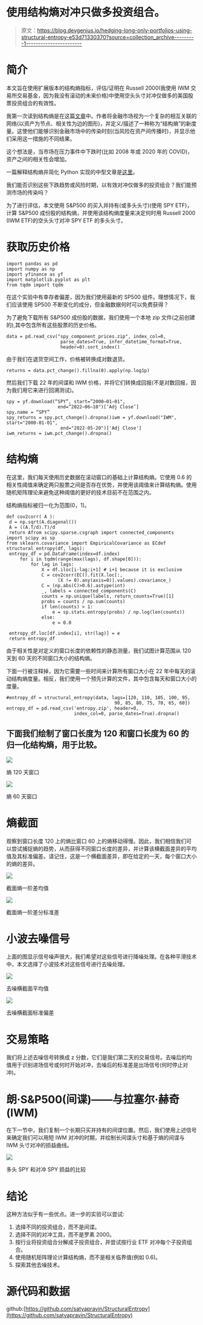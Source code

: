 # 使用结构熵对冲只做多投资组合。

> 原文：<https://blog.devgenius.io/hedging-long-only-portfolios-using-structural-entropy-e53d71330370?source=collection_archive---------1----------------------->

# **简介**

本文旨在使用扩展版本的结构熵指标，评估/证明在 Russell 2000(我使用 IWM 交易所交易基金，因为我没有滚动的未来价格)中使用空头头寸对冲仅做多的美国股票投资组合的有效性。

我第一次读到结构熵是在这篇[文章](https://www.nature.com/articles/s41598-019-47210-8)中。作者将金融市场视为一个复杂的相互关联的网络(以资产为节点、相关性为边的图形)，并定义/描述了一种称为“结构熵”的新度量。这使他们能够识别金融市场中的传染时刻(当风险在资产间传播时)，并显示他们采用这一措施的不同结果。

这个想法是，当市场在压力事件中下跌时(比如 2008 年或 2020 年的 COVID)，资产之间的相关性会增加。

一篇解释结构熵并简化 Python 实现的中型文章是[这里](https://towardsdatascience.com/entropy-application-in-the-stock-market-b211914ed1f3)。

我们能否识别这些下跌趋势或风险时期，以有效对冲仅做多的投资组合？我们能预测市场的传染吗？

为了进行评估，本文使用 S&P500 的买入并持有(或多头头寸)(使用 SPY ETF)，计算 S&P500 成份股的结构熵，并使用该结构熵度量来决定何时用 Russell 2000 (IWM ETF)的空头头寸对冲 SPY ETF 的多头头寸。

# 获取历史价格

```
import pandas as pd
import numpy as np
import yfinance as yf
import matplotlib.pyplot as plt
from tqdm import tqdm
```

在这个实验中有幸存者偏差，因为我们使用最新的 SP500 组件。理想情况下，我们应该使用 SP500 不断变化的成分，但金融数据何时可以免费获得？

为了避免下载所有 S&P500 成份股的数据，我们使用一个本地 zip 文件(之前创建的),其中包含所有这些股票的历史价格。

```
data = pd.read_csv("spy_component_prices.zip", index_col=0,
                    parse_dates=True, infer_datetime_format=True, 
                    header=0).sort_index()
```

由于我们在退货空间工作，价格被转换成对数退货。

```
returns = data.pct_change().fillna(0).apply(np.log1p)
```

然后我们下载 22 年的间谍和 IWM 价格，并将它们转换成回报(不是对数回报，因为我们用它来进行回溯测试)。

```
spy = yf.download(“SPY”, start=”2000–01–01", 
                   end=”2022–06–10")[‘Adj Close’]
spy.name = “SPY”
spy_returns = spy.pct_change().dropna()iwm = yf.download("IWM", start="2000-01-01", 
                    end="2022-05-20")['Adj Close']
iwm_returns = iwm.pct_change().dropna()
```

# 结构熵

在这里，我们每天使用历史数据在滚动窗口的基础上计算结构熵。它使用 0.6 的相关性阈值来确定两只股票之间是否存在优势，并使用该阈值来计算结构熵。使用随机矩阵理论来避免这种阈值的更好的技术目前不在范围之内。

结构熵指标被归一化为范围(0，1)。

```
def cov2corr( A ):
 d = np.sqrt(A.diagonal())
 A = ((A.T/d).T)/d
 return Afrom scipy.sparse.csgraph import connected_components
import scipy as sp
from sklearn.covariance import EmpiricalCovariance as ECdef structural_entropy(df, lags):
 entropy_df = pd.DataFrame(index=df.index)
     for i in tqdm(range(max(lags), df.shape[0])):
         for lag in lags:
             X = df.iloc[i-lag:i+1] # i+1 because it is exclusive
             C = cov2corr(EC().fit(X.loc[:, 
                   (X != 0).any(axis=0)].values).covariance_)
             C = (np.abs(C)>0.6).astype(int)
             _, labels = connected_components(C)
             counts = np.unique(labels, return_counts=True)[1]
             probs = counts / np.sum(counts)
             if len(counts) > 1:
                 e = sp.stats.entropy(probs) / np.log(len(counts))
             else:
                 e = 0.0

 entropy_df.loc[df.index[i], str(lag)] = e
 return entropy_df
```

由于相关性是对定义的窗口长度的依赖性的静态测量，我们试图计算范围从 120 天到 60 天的不同窗口大小的结构熵。

下面一行被注释掉，因为它需要一些时间来计算所有窗口大小在 22 年中每天的滚动结构熵度量。相反，我们使用一个预先计算的文件，其中包含每天和窗口大小的度量。

```
#entropy_df = structural_entropy(data, lags=[120, 110, 105, 100, 95,
                                        90, 85, 80, 75, 70, 65, 60])
entropy_df = pd.read_csv('entropy.zip', header=0, 
                         index_col=0, parse_dates=True).dropna()
```

## 下面我们绘制了窗口长度为 120 和窗口长度为 60 的归一化结构熵，用于比较。

![](img/de91bbcbeaca6e81f59d10aa625524e1.png)

熵 120 天窗口

![](img/016f525fcee637ae13ff32a5a3c8e49f.png)

熵 60 天窗口

# 熵截面

观察到窗口长度 120 上的熵比窗口 60 上的熵移动得慢。因此，我们相信我们可以尝试捕捉熵的趋势，从而获得不同窗口长度的差异，并计算该横截面差异的平均值及其标准偏差。请记住，这是一个横截面差异，即在给定的一天，每个窗口大小的熵的差异。

![](img/2f199f97d24cc5c062e9ffe1d5a3353f.png)

截面熵一阶差均值

![](img/ceb65ff71a89f8b9dd056e77e03a2aaf.png)

截面熵一阶差分标准差

# 小波去噪信号

上面的图显示信号噪声很大，我们希望对这些信号进行降噪处理。在各种平滑技术中，本文选择了小波技术对这些信号进行去噪处理。

![](img/006d0145650d1f72364ea61107884944.png)

去噪横截面平均值

![](img/ab12c6d3fa3b7a785b7e57d08a8fff53.png)

去噪横截面标准偏差

# 交易策略

我们将上述去噪信号转换成 z 分数，它们是我们第二天的交易信号。去噪后的均值用于识别进场信号或何时开始对冲，去噪后的标准差是出场信号(何时停止对冲)。

# 朗·S&P500(间谍)——与拉塞尔·赫奇(IWM)

在下一节中，我们复制一个长期只买并持有的间谍位置。然后，我们使用上述信号来确定我们可以用短 IWM 对冲的时期，并绘制长间谍头寸和基于熵的间谍与 IWM 头寸对冲的损益曲线。

![](img/72d9cb23edf22c04d4243b0fdf671090.png)

多头 SPY 和对冲 SPY 损益的比较

# 结论

这种方法似乎有一些优点。进一步的实验可以尝试:

1.  选择不同的投资组合，而不是间谍。
2.  选择不同的对冲工具，而不是罗素 2000。
3.  按行业将投资组合分解成子投资组合，并尝试按行业 ETF 对冲每个子投资组合。
4.  使用随机矩阵理论计算结构熵，而不是相关临界值(例如 0.6)。
5.  探索其他去噪技术。

# 源代码和数据

github:[https://github.com/satyapravin/StructuralEntropy](https://github.com/satyapravin/StructuralEntropy)